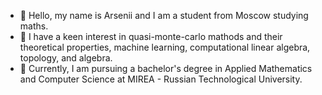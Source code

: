 - 👋  Hello, my name is Arsenii and I am a student from Moscow studying maths.
- 👀 I have a keen interest in quasi-monte-carlo mathods and their theoretical properties, machine learning, computational linear algebra, topology, and algebra.
- 🌱 Currently, I am pursuing a bachelor's degree in Applied Mathematics and Computer Science at MIREA - Russian Technological University.

